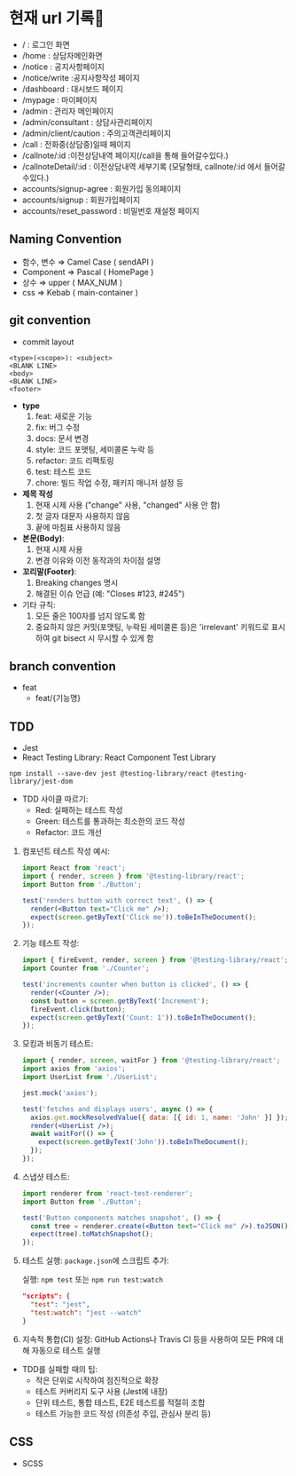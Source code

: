 # 현재 url 기록🫶
- / : 로그인 화면
- /home : 상담자메인화면
- /notice : 공지사항페이지
- /notice/write :공지사항작성 페이지
- /dashboard : 대시보드 페이지
- /mypage : 마이페이지
- /admin : 관리자 메인페이지
- /admin/consultant : 상담사관리페이지
- /admin/client/caution : 주의고객관리페이지
- /call : 전화중(상담중)일때 페이지
- /callnote/:id :이전상담내역 페이지(/call을 통해 들어갈수있다.)
- /callnoteDetail/:id : 이전상담내역 세부기록 (모달형태, callnote/:id 에서 들어갈수있다.)
- accounts/signup-agree  : 회원가입 동의페이지
- accounts/signup : 회원가입페이지
- accounts/reset_password : 비밀번호 재설정 페이지

## Naming Convention
- 함수, 변수 ⇒ Camel Case ( sendAPI )
- Component ⇒ Pascal ( HomePage )
- 상수 ⇒ upper ( MAX_NUM )
- css ⇒ Kebab ( main-container )


## git convention
- commit layout
```shell
<type>(<scope>): <subject>
<BLANK LINE>
<body>
<BLANK LINE>
<footer>
```
- **type**
    1. feat: 새로운 기능
    2. fix: 버그 수정
    3. docs: 문서 변경
    4. style: 코드 포맷팅, 세미콜론 누락 등
    5. refactor: 코드 리팩토링
    6. test: 테스트 코드
    7. chore: 빌드 작업 수정, 패키지 매니저 설정 등
- **제목 작성**
    1. 현재 시제 사용 ("change" 사용, "changed" 사용 안 함)
    2. 첫 글자 대문자 사용하지 않음
    3. 끝에 마침표 사용하지 않음  
 - **본문(Body)**:
    1. 현재 시제 사용
    2. 변경 이유와 이전 동작과의 차이점 설명
- **꼬리말(Footer)**:
    1. Breaking changes 명시
    2. 해결된 이슈 언급 (예: "Closes #123, #245")
- 기타 규칙:
    1. 모든 줄은 100자를 넘지 않도록 함
    2. 중요하지 않은 커밋(포맷팅, 누락된 세미콜론 등)은 'irrelevant' 키워드로 표시하여 git bisect 시 무시할 수 있게 함
       

## branch convention
- feat
    - feat/{기능명}


## TDD
- Jest
- React Testing Library: React Component Test Library
```shell
npm install --save-dev jest @testing-library/react @testing-library/jest-dom
```
- TDD 사이클 따르기:
    - Red: 실패하는 테스트 작성
    - Green: 테스트를 통과하는 최소한의 코드 작성
    - Refactor: 코드 개선

1. 컴포넌트 테스트 작성 예시:
    
    ```jsx
    import React from 'react';
    import { render, screen } from '@testing-library/react';
    import Button from './Button';
    
    test('renders button with correct text', () => {
      render(<Button text="Click me" />);
      expect(screen.getByText('Click me')).toBeInTheDocument();
    });
    
    ```

2. 기능 테스트 작성:
    
    ```jsx
    import { fireEvent, render, screen } from '@testing-library/react';
    import Counter from './Counter';
    
    test('increments counter when button is clicked', () => {
      render(<Counter />);
      const button = screen.getByText('Increment');
      fireEvent.click(button);
      expect(screen.getByText('Count: 1')).toBeInTheDocument();
    });
    
    ```

3. 모킹과 비동기 테스트:
    
    ```jsx
    import { render, screen, waitFor } from '@testing-library/react';
    import axios from 'axios';
    import UserList from './UserList';
    
    jest.mock('axios');
    
    test('fetches and displays users', async () => {
      axios.get.mockResolvedValue({ data: [{ id: 1, name: 'John' }] });
      render(<UserList />);
      await waitFor(() => {
        expect(screen.getByText('John')).toBeInTheDocument();
      });
    });
    
    ```

4. 스냅샷 테스트:
    
    ```jsx
    import renderer from 'react-test-renderer';
    import Button from './Button';
    
    test('Button components matches snapshot', () => {
      const tree = renderer.create(<Button text="Click me" />).toJSON();
      expect(tree).toMatchSnapshot();
    });
    
    ```
5. 테스트 실행:
`package.json`에 스크립트 추가:

    실행: `npm test` 또는 `npm run test:watch`
   
      ```json
      "scripts": {
        "test": "jest",
        "test:watch": "jest --watch"
      }
      
      ```
7. 지속적 통합(CI) 설정:
GitHub Actions나 Travis CI 등을 사용하여 모든 PR에 대해 자동으로 테스트 실행


- TDD를 실패할 때의 팁:
  - 작은 단위로 시작하여 점진적으로 확장
  - 테스트 커버리지 도구 사용 (Jest에 내장)
  - 단위 테스트, 통합 테스트, E2E 테스트를 적절히 조합
  - 테스트 가능한 코드 작성 (의존성 주입, 관심사 분리 등)
 
## CSS
- SCSS
